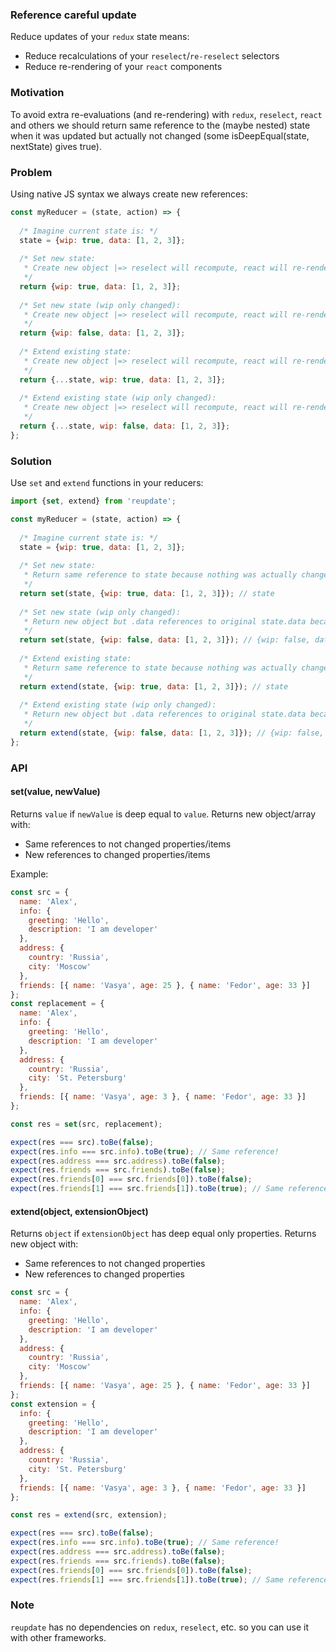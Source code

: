 ### Reference careful update

Reduce updates of your `redux` state means:
* Reduce recalculations of your `reselect`/`re-reselect` selectors
* Reduce re-rendering of your `react` components

### Motivation

To avoid extra re-evaluations (and re-rendering) with `redux`, `reselect`, `react` and others we should return same reference to the (maybe nested) state when it was updated but actually not changed (some isDeepEqual(state, nextState) gives true).

### Problem

Using native JS syntax we always create new references:  
```javascript
const myReducer = (state, action) => {
  
  /* Imagine current state is: */
  state = {wip: true, data: [1, 2, 3]};
  
  /* Set new state: 
   * Create new object |=> reselect will recompute, react will re-render 
   */
  return {wip: true, data: [1, 2, 3]};
  
  /* Set new state (wip only changed): 
   * Create new object |=> reselect will recompute, react will re-render 
   */
  return {wip: false, data: [1, 2, 3]};    
  
  /* Extend existing state: 
   * Create new object |=> reselect will recompute, react will re-render 
   */
  return {...state, wip: true, data: [1, 2, 3]};
  
  /* Extend existing state (wip only changed): 
   * Create new object |=> reselect will recompute, react will re-render 
   */
  return {...state, wip: false, data: [1, 2, 3]};
};
``` 

### Solution

Use `set` and `extend` functions in your reducers:

```javascript
import {set, extend} from 'reupdate';

const myReducer = (state, action) => {
  
  /* Imagine current state is: */
  state = {wip: true, data: [1, 2, 3]};
  
  /* Set new state: 
   * Return same reference to state because nothing was actually changed 
   */
  return set(state, {wip: true, data: [1, 2, 3]}); // state   
  
  /* Set new state (wip only changed): 
   * Return new object but .data references to original state.data because it not actually changed 
   */
  return set(state, {wip: false, data: [1, 2, 3]}); // {wip: false, data: state.data}  
  
  /* Extend existing state: 
   * Return same reference to state because nothing was actually changed 
   */
  return extend(state, {wip: true, data: [1, 2, 3]}); // state
  
  /* Extend existing state (wip only changed): 
   * Return new object but .data references to original state.data because it not actually changed 
   */
  return extend(state, {wip: false, data: [1, 2, 3]}); // {wip: false, data: state.data}
};
``` 

### API

#### set(value, newValue)

Returns `value` if `newValue` is deep equal to `value`.
Returns new object/array with: 
  * Same references to not changed properties/items 
  * New references to changed properties/items

Example:
```javascript
const src = {
  name: 'Alex',
  info: {
    greeting: 'Hello',
    description: 'I am developer'
  },
  address: {
    country: 'Russia',
    city: 'Moscow'
  },
  friends: [{ name: 'Vasya', age: 25 }, { name: 'Fedor', age: 33 }]
};
const replacement = {
  name: 'Alex',
  info: {
    greeting: 'Hello',
    description: 'I am developer'
  },
  address: {
    country: 'Russia',
    city: 'St. Petersburg'
  },
  friends: [{ name: 'Vasya', age: 3 }, { name: 'Fedor', age: 33 }]
};

const res = set(src, replacement);

expect(res === src).toBe(false);
expect(res.info === src.info).toBe(true); // Same reference!
expect(res.address === src.address).toBe(false);
expect(res.friends === src.friends).toBe(false);
expect(res.friends[0] === src.friends[0]).toBe(false);
expect(res.friends[1] === src.friends[1]).toBe(true); // Same reference!
```  
        
#### extend(object, extensionObject)

Returns `object` if `extensionObject` has deep equal only properties.
Returns new object with: 
  * Same references to not changed properties 
  * New references to changed properties
  
```javascript
const src = {
  name: 'Alex',
  info: {
    greeting: 'Hello',
    description: 'I am developer'
  },
  address: {
    country: 'Russia',
    city: 'Moscow'
  },
  friends: [{ name: 'Vasya', age: 25 }, { name: 'Fedor', age: 33 }]
};
const extension = {
  info: {
    greeting: 'Hello',
    description: 'I am developer'
  },
  address: {
    country: 'Russia',
    city: 'St. Petersburg'
  },
  friends: [{ name: 'Vasya', age: 3 }, { name: 'Fedor', age: 33 }]
};

const res = extend(src, extension);

expect(res === src).toBe(false);
expect(res.info === src.info).toBe(true); // Same reference!
expect(res.address === src.address).toBe(false);
expect(res.friends === src.friends).toBe(false);
expect(res.friends[0] === src.friends[0]).toBe(false);
expect(res.friends[1] === src.friends[1]).toBe(true); // Same reference!
```  

### Note

`reupdate` has no dependencies on `redux`, `reselect`, etc. so you can use it with other frameworks.